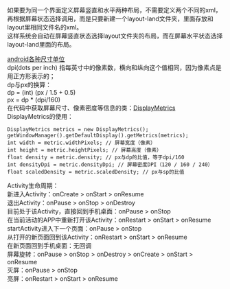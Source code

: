 如果要为同一个界面定义屏幕竖直和水平两种布局，不需要定义两个不同的xml，再根据屏幕状态选择调用，而是只要新建一个layout-land文件夹，里面存放和layout里相同文件名的xml。<br>
这样系统会自动在屏幕竖直状态选择layout文件夹的布局，而在屏幕水平状态选择layout-land里面的布局。

[android各种尺寸单位](http://colobu.com/2015/03/10/android-dimension-units/)<br>
dpi(dots per inch) 指每英寸中的像素数，横向和纵向这个值相同，因为像素点是用正方形表示的；<br>
dp与px的换算：<br>
dp = (int) (px / 1.5 + 0.5)<br>
px = dp * (dpi/160)<br>
在代码中获取屏幕尺寸、像素密度等信息的类：[DisplayMetrics](http://developer.android.com/intl/zh-cn/reference/android/util/DisplayMetrics.html)<br>
DisplayMetrics的使用：<br>

    DisplayMetrics metrics = new DisplayMetrics();
    getWindowManager().getDefaultDisplay().getMetrics(metrics);
    int width = metric.widthPixels; // 屏幕宽度（像素）  
    int height = metric.heightPixels; // 屏幕高度（像素）  
    float density = metric.density; // px与dp的比值，等于dpi/160  
    int densityDpi = metric.densityDpi; // 屏幕密度DPI（120 / 160 / 240）
    float scaledDensity = metric.scaledDensity; // px与sp的比值
    
Activity生命周期：<br>
新进入Activity：onCreate > onStart > onResume <br>
退出Activity：onPause > onStop > onDestroy <br>
目前处于该Activity，直接回到手机桌面：onPause > onStop <br>
在当前活动的APP中重新打开该Activity：onRestart > onStart > onResume <br>
startActivity进入下一个页面：onPause > onStop <br>
从打开的新页面回到该Activity：onRestart > onStart > onResume <br>
在新页面回到手机桌面：无回调 <br>
屏幕旋转：onPause > onStop > onDestroy > onCreate > onStart > onResume <br>
灭屏：onPause > onStop <br>
亮屏：onRestart > onStart > onResume <br>
